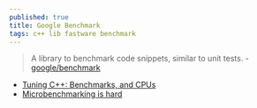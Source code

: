 ```yaml
---
published: true
title: Google Benchmark
tags: c++ lib fastware benchmark
---
```

> A library to benchmark code snippets, similar to unit tests. - [ google/benchmark ](https://github.com/google/benchmark)

- [Tuning C++: Benchmarks, and CPUs](https://www.youtube.com/watch?v=nXaxk27zwlk)
- [Microbenchmarking is hard](https://stackoverflow.com/a/50934895/51386)

